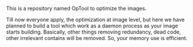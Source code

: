 This is a repository named OpTool to optimize the images.

Till now everyone apply, the optimization at image level, but here we have planned to build a tool which work as a daemon process as your image starts building. Basically, other things removing redundancy, dead code, other irrelevant contains will be removed. So, your memory use is efficient. 
